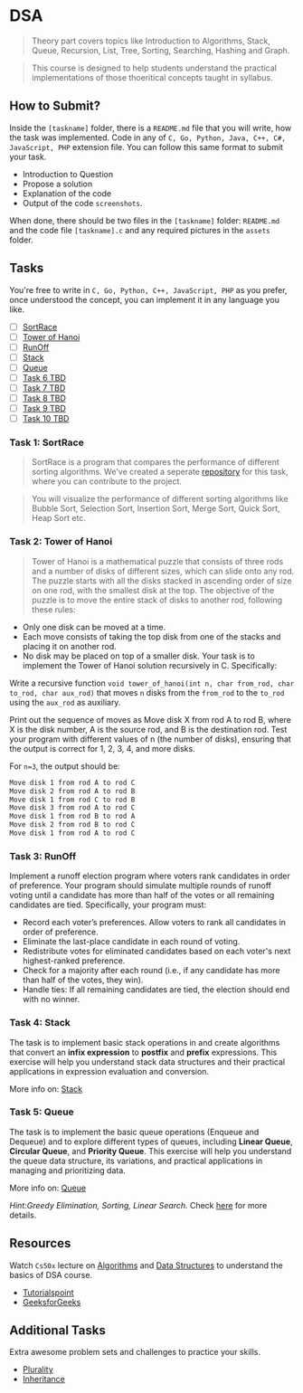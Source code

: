 # DSA

> Theory part covers topics like Introduction to Algorithms, Stack, Queue, Recursion, List, Tree, Sorting, Searching, Hashing and Graph.

> This course is designed to help students understand the practical implementations of those thoeritical concepts taught in syllabus.

## How to Submit?

Inside the `[taskname]` folder, there is a `README.md` file that you will write, how the task was implemented. Code in any of `C, Go, Python, Java, C++, C#, JavaScript, PHP` extension file. You can follow this same format to submit your task.

-   Introduction to Question
-   Propose a solution
-   Explanation of the code
-   Output of the code `screenshots`.

When done, there should be two files in the `[taskname]` folder: `README.md` and the code file `[taskname].c` and any required pictures in the `assets` folder.

## Tasks

You're free to write in `C, Go, Python, C++, JavaScript, PHP` as you prefer, once understood the concept, you can implement it in any language you like.

-   [ ] [SortRace](https://github.com/b0sc/sortRace)
-   [ ] [Tower of Hanoi](./tower_of_hanoi/)
-   [ ] [RunOff](./runoff/)
-   [ ] [Stack](./stack/)
-   [ ] [Queue](./queue/)
-   [ ] [Task 6 TBD]()
-   [ ] [Task 7 TBD]()
-   [ ] [Task 8 TBD]()
-   [ ] [Task 9 TBD]()
-   [ ] [Task 10 TBD]()

### Task 1: SortRace

> SortRace is a program that compares the performance of different sorting algorithms. We've created a seperate [repository](https://github.com/b0sc/sortRace) for this task, where you can contribute to the project.

> You will visualize the performance of different sorting algorithms like Bubble Sort, Selection Sort, Insertion Sort, Merge Sort, Quick Sort, Heap Sort etc.

### Task 2: Tower of Hanoi

> Tower of Hanoi is a mathematical puzzle that consists of three rods and a number of disks of different sizes, which can slide onto any rod. The puzzle starts with all the disks stacked in ascending order of size on one rod, with the smallest disk at the top. The objective of the puzzle is to move the entire stack of disks to another rod, following these rules:

-   Only one disk can be moved at a time.
-   Each move consists of taking the top disk from one of the stacks and placing it on another rod.
-   No disk may be placed on top of a smaller disk.
    Your task is to implement the Tower of Hanoi solution recursively in C. Specifically:

Write a recursive function `void tower_of_hanoi(int n, char from_rod, char to_rod, char aux_rod)` that moves `n` disks from the `from_rod` to the `to_rod` using the `aux_rod` as auxiliary.

Print out the sequence of moves as Move disk X from rod A to rod B, where X is the disk number, A is the source rod, and B is the destination rod.
Test your program with different values of n (the number of disks), ensuring that the output is correct for 1, 2, 3, 4, and more disks.

For `n=3`, the output should be:

```bash
Move disk 1 from rod A to rod C
Move disk 2 from rod A to rod B
Move disk 1 from rod C to rod B
Move disk 3 from rod A to rod C
Move disk 1 from rod B to rod A
Move disk 2 from rod B to rod C
Move disk 1 from rod A to rod C
```

### Task 3: RunOff

Implement a runoff election program where voters rank candidates in order of preference. Your program should simulate multiple rounds of runoff voting until a candidate has more than half of the votes or all remaining candidates are tied. Specifically, your program must:

-   Record each voter’s preferences. Allow voters to rank all candidates in order of preference.
-   Eliminate the last-place candidate in each round of voting.
-   Redistribute votes for eliminated candidates based on each voter's next highest-ranked preference.
-   Check for a majority after each round (i.e., if any candidate has more than half of the votes, they win).
-   Handle ties: If all remaining candidates are tied, the election should end with no winner.

### Task 4: Stack

The task is to implement basic stack operations in and create algorithms that convert an **infix expression** to **postfix** and **prefix** expressions. This exercise will help you understand stack data structures and their practical applications in expression evaluation and conversion.

More info on: [Stack](./stack/question.md)


### Task 5: Queue

The task is to implement the basic queue operations (Enqueue and Dequeue) and to explore different types of queues, including **Linear Queue**, **Circular Queue**, and **Priority Queue**. This exercise will help you understand the queue data structure, its variations, and practical applications in managing and prioritizing data.

More info on: [Queue](./queue/question.md)

_Hint:Greedy Elimination, Sorting, Linear Search._ Check [here](https://cs50.harvard.edu/x/2024/psets/3/runoff/) for more details.

## Resources

Watch `Cs50x` lecture on [Algorithms](https://www.youtube.com/watch?v=jZzyERW7h1A) and [Data Structures](https://www.youtube.com/watch?v=0euvEdPwQnQ) to understand the basics of DSA course.

-   [Tutorialspoint](https://www.tutorialspoint.com/data_structures_algorithms/index.htm)
-   [GeeksforGeeks](https://www.geeksforgeeks.org/learn-data-structures-and-algorithms-dsa-tutorial/?ref=shm)

## Additional Tasks

Extra awesome problem sets and challenges to practice your skills.

-   [Plurality](https://cs50.harvard.edu/x/2024/psets/3/plurality/)
-   [Inheritance](https://cs50.harvard.edu/x/2024/psets/5/inheritance/)
